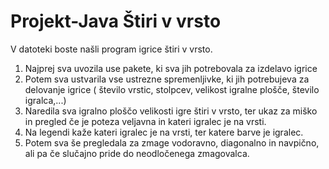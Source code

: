 # Projekt-Java Štiri v vrsto

V datoteki boste našli program igrice štiri v vrsto.

1. Najprej sva uvozila use pakete, ki sva jih potrebovala za izdelavo igrice
2. Potem sva ustvarila vse ustrezne spremenljivke, ki jih potrebujeva za delovanje igrice ( število vrstic, stolpcev, velikost igralne plošče, število igralca,...)
3. Naredila sva igralno ploščo velikosti igre štiri v vrsto, ter ukaz za miško in pregled če je poteza veljavna in kateri igralec je na vrsti.
4. Na legendi kaže kateri igralec je na vrsti, ter katere barve je igralec.
5. Potem sva še pregledala za zmage vodoravno, diagonalno in navpično, ali pa če slučajno pride do neodločenega zmagovalca.


